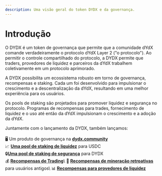 ```yaml
---
description: Uma visão geral do token DYDX e da governança.
---
```


# Introdução

O DYDX é um token de governança que permite que a comunidade dYdX comande verdadeiramente o protocolo dYdX Layer 2 ("o protocolo"). Ao permitir o controle compartilhado do protocolo, a DYDX permite que traders, provedores de liquidez e parceiros da dYdX trabalhem coletivamente em um protocolo aprimorado.

A DYDX possibilita um ecossistema robusto em torno de governança, recompensas e staking. Cada um foi desenvolvido para impulsionar o crescimento e a descentralização da dYdX, resultando em uma melhor experiência para os usuários.

Os pools de staking são projetados para promover liquidez e segurança no protocolo. Programas de recompensas para trades, fornecimento de liquidez e o uso até então da dYdX impulsionam o crescimento e a adoção da dYdX.

Juntamente com o lançamento da DYDX, também lançamos:\
\
 🖥️ Um produto de governança na [**dydx.community**](https://dydx.community)\
 📈 [**Uma pool de staking de liquidez**](staking-pools/liquidity-staking-pool.md) para USDC\
 🔒[**Uma pool de staking de segurança**](staking-pools/safety-staking-pool.md) para DYDX\
 💰 [**Recompensas de Trading**](rewards/trading-rewards.md)\ 💸 [**Recompensas de mineração retroativas**](rewards/retroactive-mining-rewards.md) para usuários antigos\ 📊 [**Recompensas para provedores de liquidez**](rewards/liquidity-provider-rewards.md)
